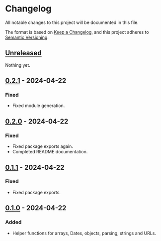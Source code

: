 # Changelog

All notable changes to this project will be documented in this file.

The format is based on [Keep a Changelog](https://keepachangelog.com/en/1.0.0/),
and this project adheres to [Semantic Versioning](https://semver.org/spec/v2.0.0.html).

## [Unreleased]

Nothing yet.

## [0.2.1] - 2024-04-22

### Fixed

- Fixed module generation.

## [0.2.0] - 2024-04-22

### Fixed

- Fixed package exports again.
- Completed README documentation.

## [0.1.1] - 2024-04-22

### Fixed

- Fixed package exports.

## [0.1.0] - 2024-04-22

### Added

- Helper functions for arrays, Dates, objects, parsing, strings and URLs.

[unreleased]: https://github.com/Logitar/js/compare/v0.2.1...HEAD
[0.2.1]: https://github.com/Logitar/js/compare/v0.2.0...v0.2.1
[0.2.0]: https://github.com/Logitar/js/compare/v0.1.1...v0.2.0
[0.1.1]: https://github.com/Logitar/js/compare/v0.1.0...v0.1.1
[0.1.0]: https://github.com/Logitar/js/releases/tag/v0.1.0
